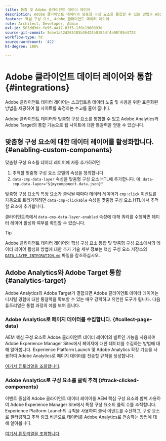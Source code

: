 ```yaml
---
title: 통합 및 Adobe 클라이언트 데이터 레이어
description: Adobe 클라이언트 데이터와 맞춤형 구성 요소를 통합할 수 있는 방법과 Adobe Analytics와 Adobe Target의 통합 기능으로 웹 사이트에 대한 통찰력을 얻을 수 있는 방법에 대해 알아봅니다.
feature: 핵심 구성 요소, Adobe 클라이언트 데이터 레이어
role: Architect, Developer, Admin
exl-id: 503dd3dc-fe95-4a17-83f5-1f0c1960993d
source-git-commit: 3ebe1a42d265185b36424b01844f4a00f05d4724
workflow-type: ht
source-wordcount: '422'
ht-degree: 100%

---
```


# Adobe 클라이언트 데이터 레이어와 통합 {#integrations}

Adobe 클라이언트 데이터 레이어는 스크립트용 데이터 노출 및 사용을 위한 표준화된 방법을 제공하여 웹 사이트를 측정하는 수고를 줄여 줍니다.

Adobe 클라이언트 데이터와 맞춤형 구성 요소를 통합할 수 있고 Adobe Analytics와 Adobe Target의 통합 기능으로 웹 사이트에 대한 통찰력을 얻을 수 있습니다.

## 맞춤형 구성 요소에 대한 데이터 레이어를 활성화합니다. {#enabling-custom-components}

맞춤형 구성 요소를 데이터 레이어에 자동 추가하려면

1. 추적할 맞춤형 구성 요소 모델의 속성을 정의합니다.
1. `data-cmp-data-layer` 속성을 맞춤형 구성 요소 HTL에 추가합니다. 예: `data-cmp-data-layer="${mycomponent.data.json}"`

맞춤형 구성 요소의 특정 요소가 클릭될 때마다 데이터 레이어가 `cmp:click` 이벤트를 자동으로 트리거하려면 `data-cmp-clickable` 속성을 맞춤형 구성 요소 HTL에서 추적할 요소에 추가합니다.

클라이언트측에서 `data-cmp-data-layer-enabled` 속성에 대해 쿼리를 수행하면 데이터 레이어 활성화 여부를 확인할 수 있습니다.

>[!TIP]
>
>Adobe 클라이언트 데이터 레이어와 핵심 구성 요소 통합 및 맞춤형 구성 요소에서의 데이터 레이어 활성화 방법에 대한 추가 기술 세부 정보는 핵심 구성 요소 저장소의 [`DATA_LAYER_INTEGRATION.md`](https://github.com/adobe/aem-core-wcm-components/blob/master/DATA_LAYER_INTEGRATION.md) 파일을 참조하십시오.

## Adobe Analytics와 Adobe Target 통합 {#analytics-target}

Adobe Analytics와 Adobe Target가 결합되면 Adobe 클라이언트 데이터 레이어는 디지털 경험에 대한 통찰력을 확보할 수 있는 매우 강력하고 유연한 도구가 됩니다. 다음 튜토리얼은 통합 과정의 예를 보여 줍니다.

### Adobe Analytics로 페이지 데이터를 수집합니다. {#collect-page-data}

AEM 핵심 구성 요소로 Adobe 클라이언트 데이터 레이어의 빌트인 기능을 사용하여 Adobe Experience Manager Sites에서 페이지에 대한 데이터를 수집하는 방법에 대해 알아봅니다. Experience Platform Launch 및 Adobe Analytics 확장 기능을 사용하여 Adobe Analytics로 페이지 데이터를 전송할 규칙을 생성합니다.

[여기서 튜토리얼을 조회합니다](https://docs.adobe.com/content/help/en/experience-manager-learn/sites/integrations/analytics/collect-data-analytics.html).

### Adobe Analytics로 구성 요소를 클릭 추적 {#track-clicked-components}

이벤트 중심의 Adobe 클라이언트 데이터 레이어를 AEM 핵심 구성 요소와 함께 사용하여 Adobe Experience Manager Site에서 특정 구성 요소의 클릭 수를 추적합니다. Experience Platform Launch의 규칙을 사용하여 클릭 이벤트를 수신하고, 구성 요소로 필터링하고 추적 링크 비콘으로 데이터를 Adobe Analytics로 전송하는 방법에 대해 알아봅니다.

[여기서 튜토리얼을 조회합니다](https://docs.adobe.com/content/help/en/experience-manager-learn/sites/integrations/analytics/track-clicked-component.html).
